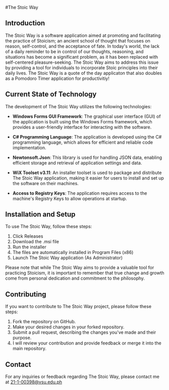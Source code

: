 #The Stoic Way


## Introduction
The Stoic Way is a software application aimed at promoting and facilitating the practice of Stoicism; an ancient school of thought that focuses on reason, self-control, and the acceptance of fate. In today's world, the lack of a daily reminder to be in control of our thoughts, reasoning, and situations has become a significant problem, as it has been replaced with self-centered pleasure-seeking. The Stoic Way aims to address this issue by providing a tool for individuals to incorporate Stoic principles into their daily lives. The Stoic Way is a quote of the day applicaton that also doubles as a Pomodoro Timer application for productivitiy!

## Current State of Technology
The development of The Stoic Way utilizes the following technologies:

- **Windows Forms GUI Framework**: The graphical user interface (GUI) of the application is built using the Windows Forms framework, which provides a user-friendly interface for interacting with the software.

- **C# Programming Language**: The application is developed using the C# programming language, which allows for efficient and reliable code implementation.

- **Newtonsoft.Json**: This library is used for handling JSON data, enabling efficient storage and retrieval of application settings and data.

- **WiX Toolset v3.11**: An installer toolset is used to package and distribute The Stoic Way application, making it easier for users to install and set up the software on their machines.

- **Access to Registry Keys**: The application requires access to the machine's Registry Keys to allow operations at startup.

## Installation and Setup
To use The Stoic Way, follow these steps:

1. Click Releases
2. Download the .msi file
3. Run the installer
4. The files are automatically installed in Program Files (x86)
5. Launch The Stoic Way application (As Administrator)
  
Please note that while The Stoic Way aims to provide a valuable tool for practicing Stoicism, it is important to remember that true change and growth come from personal dedication and commitment to the philosophy.

## Contributing
If you want to contribute to The Stoic Way project, please follow these steps:

1. Fork the repository on GitHub.
2. Make your desired changes in your forked repository.
3. Submit a pull request, describing the changes you've made and their purpose.
4. I will review your contribution and provide feedback or merge it into the main repository.

## Contact
For any inquiries or feedback regarding The Stoic Way, please contact me at 21-1-00398@vsu.edu.ph

